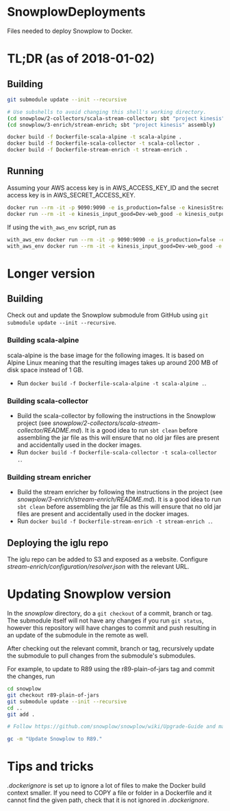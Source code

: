 # SnowplowDeployments
Files needed to deploy Snowplow to Docker.

# TL;DR (as of 2018-01-02)
## Building
```bash
git submodule update --init --recursive

# Use subshells to avoid changing this shell's working directory.
(cd snowplow/2-collectors/scala-stream-collector; sbt "project kinesis" assembly)
(cd snowplow/3-enrich/stream-enrich; sbt "project kinesis" assembly)

docker build -f Dockerfile-scala-alpine -t scala-alpine .
docker build -f Dockerfile-scala-collector -t scala-collector .
docker build -f Dockerfile-stream-enrich -t stream-enrich .
```

## Running
Assuming your AWS access key is in AWS\_ACCESS\_KEY\_ID and the secret access key is in AWS\_SECRET\_ACCESS\_KEY.
```bash
docker run --rm -it -p 9090:9090 -e is_production=false -e kinesisStreamGoodName=Dev-web_good -e kinesisStreamBadName=Dev-web_bad -e AWS_ACCESS_KEY_ID=$AWS_ACCESS_KEY_ID -e AWS_SECRET_ACCESS_KEY=$AWS_SECRET_ACCESS_KEY scala-collector
docker run --rm -it -e kinesis_input_good=Dev-web_good -e kinesis_output_good=Dev-enriched_good -e kinesis_output_bad=Dev-enriched_bad -e app_name=SnowplowKinesisEnrich_local -e AWS_ACCESS_KEY_ID=$AWS_ACCESS_KEY_ID -e AWS_SECRET_ACCESS_KEY=$AWS_SECRET_ACCESS_KEY stream-enrich
```

If using the `with_aws_env` script, run as
```bash
with_aws_env docker run --rm -it -p 9090:9090 -e is_production=false -e kinesisStreamGoodName=Dev-web_good -e kinesisStreamBadName=Dev-web_bad -e AWS_ACCESS_KEY_ID='$AWS_ACCESS_KEY_ID' -e AWS_SECRET_ACCESS_KEY='$AWS_SECRET_ACCESS_KEY' -e AWS_SESSION_TOKEN='$AWS_SESSION_TOKEN' scala-collector
with_aws_env docker run --rm -it -e kinesis_input_good=Dev-web_good -e kinesis_output_good=Dev-enriched_good -e kinesis_output_bad=Dev-enriched_bad -e app_name=SnowplowKinesisEnrich_local -e AWS_ACCESS_KEY_ID='$AWS_ACCESS_KEY_ID' -e AWS_SECRET_ACCESS_KEY='$AWS_SECRET_ACCESS_KEY' -e AWS_SESSION_TOKEN='$AWS_SESSION_TOKEN' stream-enrich
```

# Longer version
## Building
Check out and update the Snowplow submodule from GitHub using `git submodule update --init --recursive`.

### Building scala-alpine
scala-alpine is the base image for the following images. It is based on Alpine Linux meaning that the resulting images takes up around 200 MB of disk space instead of 1 GB.
* Run `docker build -f Dockerfile-scala-alpine -t scala-alpine .`.

### Building scala-collector
* Build the scala-collector by following the instructions in the Snowplow project (see _snowplow/2-collectors/scala-stream-collector/README.md_). It is a good idea to run `sbt clean` before assembling the jar file as this will ensure that no old jar files are present and accidentally used in the docker images.
* Run `docker build -f Dockerfile-scala-collector -t scala-collector .`.

### Building stream enricher
* Build the stream enricher by following the instructions in the project (see _snowplow/3-enrich/stream-enrich/README.md_). It is a good idea to run `sbt clean` before assembling the jar file as this will ensure that no old jar files are present and accidentally used in the docker images.
* Run `docker build -f Dockerfile-stream-enrich -t stream-enrich .`.

## Deploying the iglu repo
The iglu repo can be added to S3 and exposed as a website. Configure _stream-enrich/configuration/resolver.json_ with the relevant URL.

# Updating Snowplow version
In the *snowplow* directory, do a `git checkout` of a commit, branch or tag. The submodule itself will not have any changes if you run `git status`, however this repository will have changes to commit and push resulting in an update of the submodule in the remote as well.

After checking out the relevant commit, branch or tag, recursively update the submodule to pull changes from the submodule's submodules.

For example, to update to R89 using the r89-plain-of-jars tag and commit the changes, run
```bash
cd snowplow
git checkout r89-plain-of-jars
git submodule update --init --recursive
cd ..
git add .

# Follow https://github.com/snowplow/snowplow/wiki/Upgrade-Guide and make the appropriate changes.

gc -m "Update Snowplow to R89."
```

# Tips and tricks
_.dockerignore_ is set up to ignore a lot of files to make the Docker build context smaller. If you need to COPY a file or folder in a Dockerfile and it cannot find the given path, check that it is not ignored in _.dockerignore_.
